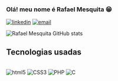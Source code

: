 ### Olá! meu nome é Rafael Mesquita 😁

[![linkedin](https://img.shields.io/badge/LinkedIn-0077B5?style=for-the-badge&logo=linkedin&logoColor=white)](https://www.linkedin.com/in/rafael-mesquita-84993a328/)
[![email](https://img.shields.io/badge/Gmail-D14836?style=for-the-badge&logo=gmail&logoColor=white)](rafaelmesquitarr5@gmail.com)


![Rafael Mesquita GitHub stats](https://github-readme-stats.vercel.app/api?username=Rafael-Mesquita-Reinaldo&show_icons=true&theme=dark)

## Tecnologias usadas 

<div style="display: inline_block"> <br/>
<img aling="center" alt="html5"src="https://img.shields.io/badge/HTML5-E34F26?style=for-the-badge&logo=html5&logoColor=white"/>
<img aling="center" alt="CSS3"src="https://img.shields.io/badge/CSS3-1572B6?style=for-the-badge&logo=css3&logoColor=white"/>
<img aling="center" alt="PHP"src="https://img.shields.io/badge/PHP-777BB4?style=for-the-badge&logo=php&logoColor=white"/>
<img aling="center" alt="C" src="https://img.shields.io/badge/C-00599C?style=for-the-badge&logo=c&logoColor=white"/>
</div><br/>
